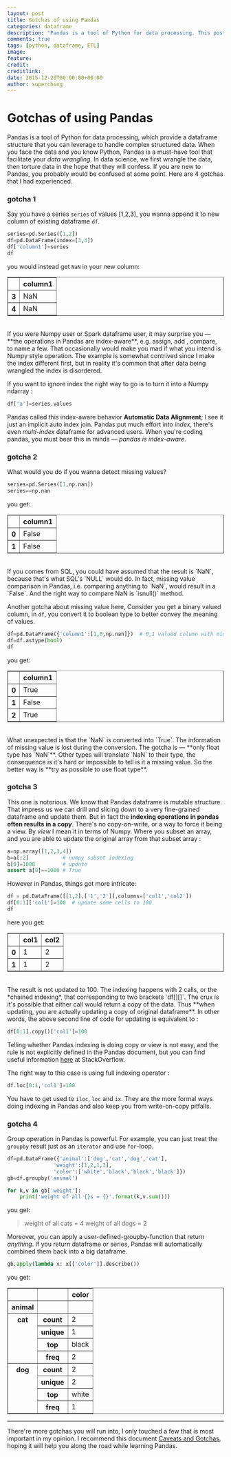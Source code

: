 ```yaml
---
layout: post
title: Gotchas of using Pandas
categories: dataframe
description: "Pandas is a tool of Python for data processing. This post will give you some important points that may help you cross the pitfalls when you're learning the pandas."
comments: true
tags: [python, dataframe, ETL]
image:
feature:
credit:
creditlink:
date: 2015-12-20T00:00:00+00:00
author: superching
---
```


# Gotchas of using Pandas
Pandas is a tool of Python for data processing, which provide a dataframe structure that you can leverage to handle complex structured data. When you face the data and you know Python, Pandas is a must-have tool that facilitate your *data wrangling*. In data science, we first wrangle the data, then torture data in the hope that they will confess. If you are new to Pandas, you probably would be confused at some point. Here are 4 gotchas that I had experienced.

### gotcha 1
Say you have a series `series` of values [1,2,3], you wanna append it to new column of existing dataframe `df`.

```python
series=pd.Series([1,2])
df=pd.DataFrame(index=[3,4])
df['column1']=series
df
```
you would instead get `NaN` in your new column:
<div>
<table border="1" class="dataframe">
  <thead>
    <tr style="text-align: right;">
      <th></th>
      <th>column1</th>
    </tr>
  </thead>
  <tbody>
    <tr>
      <th>3</th>
      <td>NaN</td>
    </tr>
    <tr>
      <th>4</th>
      <td>NaN</td>
    </tr>
  </tbody>
</table>
</div><br>If you were Numpy user or Spark dataframe user, it may surprise you — **the operations in Pandas are index-aware**, e.g. assign, add , compare, to name a few. That occasionally would make you mad if what you intend is Numpy style operation. The example is somewhat contrived since I make the index different first, but in reality it's common that after data being wrangled the index is disordered.

If you want to ignore index the right way to go is to turn it into a Numpy ndarray :

```python
df['a']=series.values
```

Pandas called this index-aware behavior **Automatic Data Alignment**; I see it just an implicit auto index join. Pandas put much effort into *index*, there's even *multi-index* dataframe for advanced users. When you're coding pandas, you must bear this in minds — *pandas is index-aware*.

### gotcha 2
What would you do if you wanna detect missing values?

```python
series=pd.Series([1,np.nan])
series==np.nan
```
you get:
<div>
<table border="1" class="dataframe">
  <thead>
    <tr style="text-align: right;">
      <th></th>
      <th>column1</th>
    </tr>
  </thead>
  <tbody>
    <tr>
      <th>0</th>
      <td>False</td>
    </tr>
    <tr>
      <th>1</th>
      <td>False</td>
    </tr>
  </tbody>
</table>
</div><br>If you comes from SQL, you could have assumed that the result is `NaN`, because that's what SQL's `NULL` would do. In fact, missing value comparison in Pandas, i.e. comparing anything to `NaN`, would result in a `False`. And the right way to compare NaN is `isnull()` method.

Another gotcha about missing value here, Consider you get a binary valued column, in `df`, you convert it to boolean type to better convey the meaning of values.

```python
df=pd.DataFrame({'column1':[1,0,np.nan]})  # 0,1 valued column with missing value
df=df.astype(bool)
df
```
you get:
<div>
<table border="1" class="dataframe">
  <thead>
    <tr style="text-align: right;">
      <th></th>
      <th>column1</th>
    </tr>
  </thead>
  <tbody>
    <tr>
      <th>0</th>
      <td>True</td>
    </tr>
    <tr>
      <th>1</th>
      <td>False</td>
    </tr>
    <tr>
      <th>2</th>
      <td>True</td>
    </tr>
  </tbody>
</table>
</div><br>What unexpected is that the `NaN` is converted into `True`. The information of missing value is lost during the conversion.
The gotcha is — **only float type has `NaN`**. Other types will translate `NaN` to their type, the consequence is it's hard or impossible to tell is it a missing value. So the better way is **try as possible to use float type**.

### gotcha 3
This one is notorious. We know that Pandas dataframe is mutable structure. That impress us we can drill and slicing down to a very fine-grained dataframe and update them. But in fact the **indexing operations in pandas often results in a copy**. There's no copy-on-write, or a way to force it being a view. By *view* I mean it in terms of Numpy. Where you subset an array, and you are able to update the original array from that subset array :

```python
a=np.array([1,2,3,4])
b=a[:2]           # numpy subset indexing
b[0]=1000         # update
assert a[0]==1000 # True
```

However in Pandas, things got more intricate:

```python
df = pd.DataFrame([[1,2],['1','2']],columns=['col1','col2'])
df[0:1]['col1']=100  # update some cells to 100
df
```
here you get:
<div>
<table border="1" class="dataframe">
  <thead>
    <tr style="text-align: right;">
      <th></th>
      <th>col1</th>
      <th>col2</th>
    </tr>
  </thead>
  <tbody>
    <tr>
      <th>0</th>
      <td>1</td>
      <td>2</td>
    </tr>
    <tr>
      <th>1</th>
      <td>1</td>
      <td>2</td>
    </tr>
  </tbody>
</table>
</div><br>The result is not updated to 100. The indexing happens with 2 calls, or the *chained indexing*, that corresponding to two brackets `df[][]`. The crux is it's possible that either call would return a copy of the data. Thus **when updating, you are actually updating a copy of original dataframe**. In other words, the above second line of code for updating is equivalent to :

```python
df[0:1].copy()['col1']=100
```

Telling whether Pandas indexing is doing copy or view is not easy, and the rule is not explicitly defined in the Pandas document, but you can find useful information [here](http://stackoverflow.com/questions/23296282/what-rules-does-pandas-use-to-generate-a-view-vs-a-copy) at StackOverflow.

The right way to this case is using full indexing operator :

```python
df.loc[0:1,'col1']=100
```
You have to get used to `iloc`, `loc` and `ix`. They are the more formal ways doing indexing in Pandas and also keep you from write-on-copy pitfalls.

### gotcha 4
Group operation in Pandas is powerful. For example, you can just treat the `groupby` result just as an `iterator` and use `for`-loop.

```python
df=pd.DataFrame({'animal':['dog','cat','dog','cat'],
               'weight':[1,2,1,3],
               'color':['white','black','black','black']})
gb=df.groupby('animal')

for k,v in gb['weight']:
    print('weight of all {}s = {}'.format(k,v.sum()))
```
you get:

> weight of all cats = 4
> weight of all dogs = 2

Moreover, you can apply a user-defined-groupby-function that return *anything*. If you return dataframe or series, Pandas will automatically combined them back into a big dataframe.

```python
gb.apply(lambda x: x[['color']].describe())
```
you get:

<div>
<table border="1" class="dataframe">
  <thead>
    <tr style="text-align: right;">
      <th></th>
      <th></th>
      <th>color</th>
    </tr>
    <tr>
      <th>animal</th>
      <th></th>
      <th></th>
    </tr>
  </thead>
  <tbody>
    <tr>
      <th rowspan="4" valign="top">cat</th>
      <th>count</th>
      <td>2</td>
    </tr>
    <tr>
      <th>unique</th>
      <td>1</td>
    </tr>
    <tr>
      <th>top</th>
      <td>black</td>
    </tr>
    <tr>
      <th>freq</th>
      <td>2</td>
    </tr>
    <tr>
      <th rowspan="4" valign="top">dog</th>
      <th>count</th>
      <td>2</td>
    </tr>
    <tr>
      <th>unique</th>
      <td>2</td>
    </tr>
    <tr>
      <th>top</th>
      <td>white</td>
    </tr>
    <tr>
      <th>freq</th>
      <td>1</td>
    </tr>
  </tbody>
</table>
</div>

---
There're more gotchas you will run into, I only touched a few that is most important in my opinion. I recommend this document [Caveats and Gotchas](http://pandas.pydata.org/pandas-docs/stable/gotchas.html), hoping it will help you along the road while learning Pandas.
